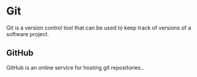 # Git







Git is a version control tool that can be used to keep track of versions of a software project.







## GitHub







GitHub is an online service for hosting git repositories..







